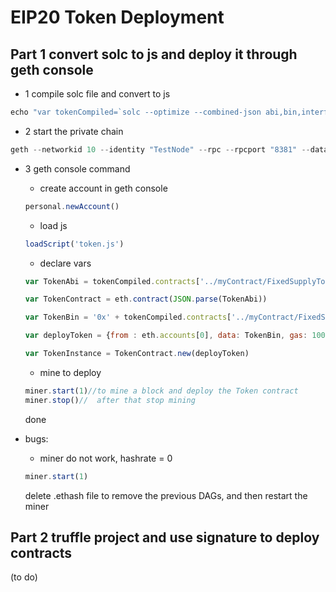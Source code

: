 # EIP20 Token Deployment

## Part 1 convert solc to js and deploy it through geth console

* 1  compile solc file and convert to js

```js
echo "var tokenCompiled=`solc --optimize --combined-json abi,bin,interface ../myContract/FixedSupplyToken/test.sol`" > token.js
```
* 2 start the private chain

```js
geth --networkid 10 --identity "TestNode" --rpc --rpcport "8381" --datadir data0 --port "30303" --nodiscover console
```

* 3 geth console command

   * create account in geth console
   ```js
   personal.newAccount()
   ```

  * load js
  ```js
  loadScript('token.js')    
  ```

  * declare vars
  ```js
  var TokenAbi = tokenCompiled.contracts['../myContract/FixedSupplyToken/test.sol:FixedSupplyToken'].abi

  var TokenContract = eth.contract(JSON.parse(TokenAbi))

  var TokenBin = '0x' + tokenCompiled.contracts['../myContract/FixedSupplyToken/test.sol:FixedSupplyToken'].bin

  var deployToken = {from : eth.accounts[0], data: TokenBin, gas: 100000}

  var TokenInstance = TokenContract.new(deployToken)
  ```

  * mine to deploy
  ```js
  miner.start(1)//to mine a block and deploy the Token contract
  miner.stop()//  after that stop mining
  ```
  done

* bugs: 

  * miner do not work, hashrate = 0
  ```js
  miner.start(1)
  ```
  delete .ethash file to remove the previous DAGs, and then restart the miner  


## Part 2 truffle project and use signature to deploy contracts

(to do)